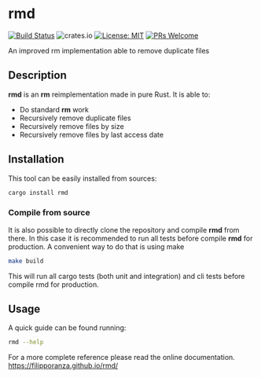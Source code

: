 # rmd

[![Build Status](https://travis-ci.com/FilippoRanza/rmd.svg?branch=master)](https://travis-ci.com/FilippoRanza/rmd) ![crates.io](https://img.shields.io/crates/v/rmd.svg) [![License: MIT](https://img.shields.io/badge/License-MIT-blue.svg)](https://opensource.org/licenses/MIT) [![PRs Welcome](https://img.shields.io/badge/PRs-welcome-brightgreen.svg?style=round-square)](http://makeapullrequest.com)

An improved rm implementation able to remove duplicate files

## Description 
**rmd** is an **rm** reimplementation made in pure Rust. It
is able to:
- Do standard **rm** work
- Recursively remove duplicate files 
- Recursively remove files by size 
- Recursively remove files by last access date


## Installation

This tool can be easily installed from sources:
```bash
cargo install rmd
```

### Compile from source
It is also possible to directly clone the repository and compile **rmd** from there.
In this case it is recommended to run all tests before compile **rmd** for production.
A convenient way to do that is using make
```bash
make build
```
This will run all cargo tests (both unit and integration) and cli tests before compile rmd for 
production.


## Usage 

A quick guide can be found running: 
```bash
rmd --help
```

For a more complete reference please read the online documentation.
https://filipporanza.github.io/rmd/
